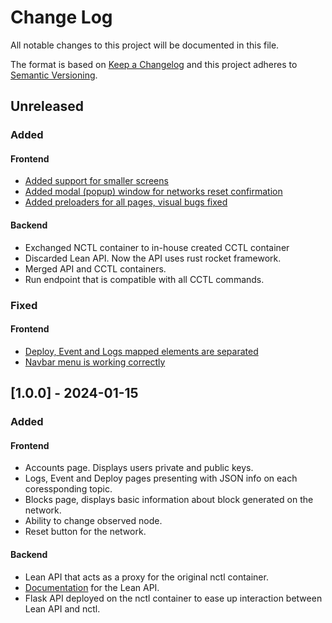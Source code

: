 # Change Log

All notable changes to this project will be documented in this file.

The format is based on [Keep a Changelog](http://keepachangelog.com/)
and this project adheres to [Semantic Versioning](http://semver.org/).

## Unreleased

### Added

#### Frontend

- [Added support for smaller screens](https://github.com/block-bites/fondant-app/pull/91)
- [Added modal (popup) window for networks reset confirmation](https://github.com/block-bites/fondant-app/pull/77)
- [Added preloaders for all pages, visual bugs fixed](https://github.com/block-bites/fondant-app/pull/80)

#### Backend

- Exchanged NCTL container to in-house created CCTL container
- Discarded Lean API. Now the API uses rust rocket framework.
- Merged API and CCTL containers.
- Run endpoint that is compatible with all CCTL commands.

### Fixed

#### Frontend

- [Deploy, Event and Logs mapped elements are separated](https://github.com/block-bites/fondant-app/pull/78)
- [Navbar menu is working correctly](https://github.com/block-bites/fondant-app/pull/64)

## [1.0.0] - 2024-01-15

### Added

#### Frontend

- Accounts page. Displays users private and public keys.
- Logs, Event and Deploy pages presenting with JSON info on each coressponding topic.
- Blocks page, displays basic information about block generated on the network.
- Ability to change observed node.
- Reset button for the network.

#### Backend

- Lean API that acts as a proxy for the original nctl container.
- [Documentation](https://github.com/block-bites/fondant-app/blob/master/OpenAPI.yml) for the Lean API.
- Flask API deployed on the nctl container to ease up interaction between Lean API and nctl.
